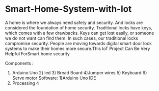 # Smart-Home-System-with-Iot
 A home is where we always need safety and security. And locks are considered the foundation of home security. Traditional locks have keys, which comes with a few drawbacks. Keys can get lost easily, or someone we do not want can find them. In such cases, our traditional locks compromise security. People are moving towards digital smart door lock systems to make their homes more secure.This IoT Project Can Be Very Helpful ForSmart home security


Components :
1) Arduino Uno           2) led        3) Bread Board           4)Jumper wires     5) Keyboard           6) Servo motor
 Software:
1)Arduino Uno IDE
2) Processing 4
